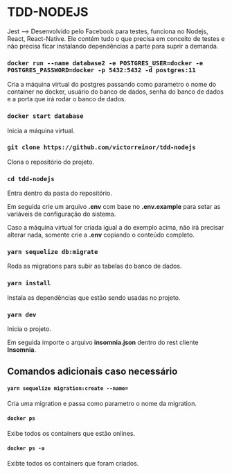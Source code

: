 # TDD-NODEJS

Jest --> Desenvolvido pelo Facebook para testes, funciona no Nodejs, React, React-Native. Ele contém tudo o que precisa em conceito de testes e não precisa ficar instalando dependências a parte para suprir a demanda.

### `docker run --name database2 -e POSTGRES_USER=docker -e POSTGRES_PASSWORD=docker -p 5432:5432 -d postgres:11`
Cria a máquina virtual do postgres passando como parametro o nome do container no docker, usuário do banco de dados, senha do banco de dados e a porta que irá rodar o banco de dados.

### `docker start database`
Inicia a máquina virtual.

### `git clone https://github.com/victorreinor/tdd-nodejs`
Clona o repositório do projeto.

### `cd tdd-nodejs`
Entra dentro da pasta do repositório.

Em seguida crie um arquivo **.env** com base no **.env.example** para setar as variáveis de configuração do sistema.

Caso a máquina virtual for criada igual a do exemplo acima, não irá precisar alterar nada, somente crie a **.env** copiando o conteúdo completo.

### `yarn sequelize db:migrate`
Roda as migrations para subir as tabelas do banco de dados.

### `yarn install`
Instala as dependências que estão sendo usadas no projeto.

### `yarn dev`
Inicia o projeto.

Em seguida importe o arquivo **insomnia.json** dentro do rest cliente **Insomnia**.

## Comandos adicionais caso necessário

#### `yarn sequelize migration:create --name=`
Cria uma migration e passa como parametro o nome da migration.

#### `docker ps`
Exibe todos os containers que estão onlines.

#### `docker ps -a`
Exibte todos os containers que foram criados.